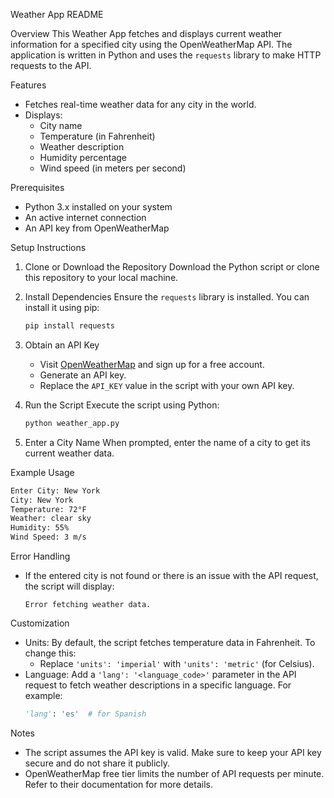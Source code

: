 Weather App README

Overview
This Weather App fetches and displays current weather information for a specified city using the OpenWeatherMap API. The application is written in Python and uses the `requests` library to make HTTP requests to the API.

 Features
- Fetches real-time weather data for any city in the world.
- Displays:
  - City name
  - Temperature (in Fahrenheit)
  - Weather description
  - Humidity percentage
  - Wind speed (in meters per second)

Prerequisites
- Python 3.x installed on your system
- An active internet connection
- An API key from OpenWeatherMap

Setup Instructions

1. Clone or Download the Repository
   Download the Python script or clone this repository to your local machine.

2. Install Dependencies
   Ensure the `requests` library is installed. You can install it using pip:
   ```bash
   pip install requests
   ```

3. Obtain an API Key
   - Visit [OpenWeatherMap](https://openweathermap.org/api) and sign up for a free account.
   - Generate an API key.
   - Replace the `API_KEY` value in the script with your own API key.

4. Run the Script
   Execute the script using Python:
   ```bash
   python weather_app.py
   ```
   
5. Enter a City Name
   When prompted, enter the name of a city to get its current weather data.

 Example Usage
```bash
Enter City: New York
City: New York
Temperature: 72°F
Weather: clear sky
Humidity: 55%
Wind Speed: 3 m/s
```

Error Handling
- If the entered city is not found or there is an issue with the API request, the script will display:
  ```
  Error fetching weather data.
  ```

 Customization
- Units: By default, the script fetches temperature data in Fahrenheit. To change this:
  - Replace `'units': 'imperial'` with `'units': 'metric'` (for Celsius).
- Language: Add a `'lang': '<language_code>'` parameter in the API request to fetch weather descriptions in a specific language. For example:
  ```python
  'lang': 'es'  # for Spanish
  ```

Notes
- The script assumes the API key is valid. Make sure to keep your API key secure and do not share it publicly.
- OpenWeatherMap free tier limits the number of API requests per minute. Refer to their documentation for more details.




